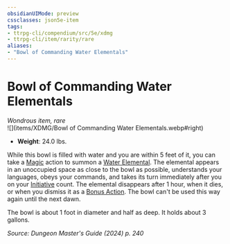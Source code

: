 ```yaml
---
obsidianUIMode: preview
cssclasses: json5e-item
tags:
- ttrpg-cli/compendium/src/5e/xdmg
- ttrpg-cli/item/rarity/rare
aliases: 
- "Bowl of Commanding Water Elementals"
---
```

# Bowl of Commanding Water Elementals
*Wondrous item, rare*  
![](items/XDMG/Bowl of Commanding Water Elementals.webp#right)  

- **Weight**: 24.0 lbs.

While this bowl is filled with water and you are within 5 feet of it, you can take a [Magic](actions.md#Magic) action to summon a [Water Elemental](water-elemental-xmm.md). The elemental appears in an unoccupied space as close to the bowl as possible, understands your languages, obeys your commands, and takes its turn immediately after you on your [Initiative](initiative-xphb.md) count. The elemental disappears after 1 hour, when it dies, or when you dismiss it as a [Bonus Action](bonus-action-xphb.md). The bowl can't be used this way again until the next dawn.

The bowl is about 1 foot in diameter and half as deep. It holds about 3 gallons.

*Source: Dungeon Master's Guide (2024) p. 240*